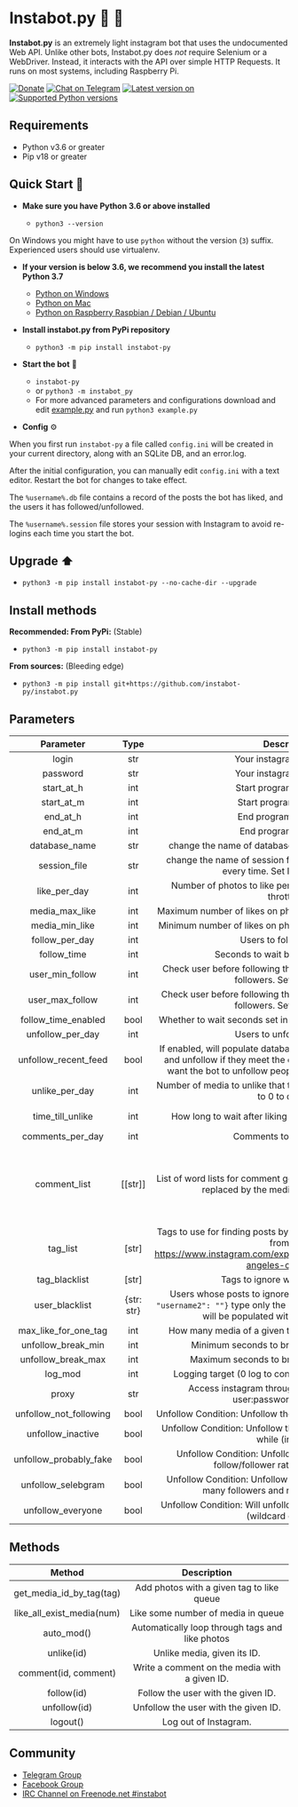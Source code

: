 # Instabot.py 🤖 🌟

**Instabot.py** is an extremely light instagram bot that uses the undocumented Web API. Unlike other bots, Instabot.py does _not_ require Selenium or a WebDriver. Instead, it interacts with the API over simple HTTP Requests. It runs on most systems, including Raspberry Pi.

[![Donate](https://img.shields.io/badge/PayPal-Donate%20to%20Author-blue.svg)](https://www.paypal.com/cgi-bin/webscr?cmd=_donations&business=7BMM6JGE73322&lc=US)
[![Chat on Telegram](https://img.shields.io/badge/Chat%20on-Telegram-brightgreen.svg)](https://t.me/joinchat/DYKH-0G_8hsDDoN_iE8ZlA)
[![Latest version on](https://badge.fury.io/py/instabot-py.svg)](https://badge.fury.io/py/instabot-py)
[![Supported Python versions](https://img.shields.io/pypi/pyversions/instabot-py.svg)](https://pypi.org/project/instabot-py/)
<!-- [![Travis Pipelines build status](https://img.shields.io/travis/com/yurilaaziz/instabot-py.svg)](https://travis-ci.com/yurilaaziz/instabot-py/) -->

## Requirements

- Python v3.6 or greater
- Pip v18 or greater


## Quick Start 🚀

- **Make sure you have Python 3.6 or above installed**

  - `python3 --version`

On Windows you might have to use `python` without the version (`3`) suffix. Experienced users should use virtualenv.

- **If your version is below 3.6, we recommend you install the latest Python 3.7**

  - [Python on Windows](https://github.com/instabot-py/instabot.py/wiki/Installing-Python-on-Windows)
  - [Python on Mac](https://github.com/instabot-py/instabot.py/wiki/Installing-Python-3.7-on-macOS)
  - [Python on Raspberry Raspbian / Debian / Ubuntu](https://github.com/instabot-py/instabot.py/wiki/Installing-Python-3.7-on-Raspberry-Pi)

- **Install instabot.py from PyPi repository**

  - `python3 -m pip install instabot-py`

- **Start the bot** 🏁

  - `instabot-py`
  - or `python3 -m instabot_py`
  - For more advanced parameters and configurations download and edit [example.py](https://raw.githubusercontent.com/instabot-py/instabot.py/master/example.py) and run `python3 example.py`

- **Config** ⚙️

When you first run `instabot-py` a file called `config.ini` will be created in your current directory, along with an SQLite DB, and an error.log.

After the initial configuration, you can manually edit `config.ini` with a text editor. Restart the bot for changes to take effect.

The `%username%.db` file contains a record of the posts the bot has liked, and the users it has followed/unfollowed.

The `%username%.session` file stores your session with Instagram to avoid re-logins each time you start the bot.


## Upgrade ⬆️

- `python3 -m pip install instabot-py --no-cache-dir --upgrade`

## Install methods

**Recommended: From PyPi:** (Stable)

- `python3 -m pip install instabot-py`

**From sources:**  (Bleeding edge)

- `python3 -m pip install git+https://github.com/instabot-py/instabot.py`

## Parameters
| Parameter            | Type|                Description                           |        Default value             |
|:--------------------:|:---:|:----------------------------------------------------:|:--------------------------------:|
| login                | str | Your instagram username                              |      |
| password             | str | Your instagram password                              |      |
| start\_at\_h         | int | Start program at the hour                            | 0    |
| start\_at\_m         | int | Start program at the min                             | 0    |
| end\_at\_h           | int | End program at the hour                              | 23   |
| end\_at\_m           | int | End program at the min                               | 59   |
| database\_name       | str | change the name of database file to use multiple account | "follows\_db.db"   |
| session\_file        | str | change the name of session file so to avoid having to login every time. Set False to disable. | "username.session"   |
| like_per_day         | int | Number of photos to like per day (over 1000 may cause throttling) | 1000 |
| media_max_like       | int | Maximum number of likes on photos to like (set to 0 to disable) | 0    |
| media_min_like       | int | Minimum number of likes on photos to like (set to 0 to disable) | 0    |
| follow_per_day       | int | Users to follow per day                              | 0    |
| follow_time          | int | Seconds to wait before unfollowing                   | 5 * 60 * 60 |
| user_min_follow      | int | Check user before following them if they have X minimum of followers. Set 0 to disable                   | 0 |
| user_max_follow      | int | Check user before following them if they have X maximum of followers. Set 0 to disable                   | 0 |
| follow_time_enabled  | bool| Whether to wait seconds set in follow_time before unfollowing | True |
| unfollow_per_day     | int | Users to unfollow per day                            | 0    |
| unfollow_recent_feed | bool| If enabled, will populate database with users from recent feed and unfollow if they meet the conditions. Disable if you only want the bot to unfollow people it has previously followed. | True |
| unlike_per_day     | int | Number of media to unlike that the bot has previously liked. Set to 0 to disable.                           | 0    |
| time_till_unlike     | int | How long to wait after liking media before unliking them. | 3 * 24 * 60 * 60 (3 days) |
| comments_per_day     | int | Comments to post per day                             | 0    |
| comment_list         | [[str]] | List of word lists for comment generation. @username@ will be replaced by the media owner's username     | [['this', 'your'], ['photo', 'picture', 'pic', 'shot'], ['is', 'looks', 'is really'], ['great', 'super', 'good'], ['.', '...', '!', '!!']] |
| tag_list             | [str] | Tags to use for finding posts by hasthag or location(l:locationid from e.g. https://www.instagram.com/explore/locations/212999109/los-angeles-california/)                     | ['cat', 'car', 'dog', 'l:212999109'] |
| tag_blacklist        | [str] | Tags to ignore when liking posts                   | [] |
| user_blacklist       | {str: str} | Users whose posts to ignore. Example: `{"username": "", "username2": ""}` type only the key and leave value empty -- it will be populated with userids on startup.                | {} |
| max_like_for_one_tag | int | How many media of a given tag to like at once (out of 21) | 5 |
| unfollow_break_min   | int | Minimum seconds to break between unfollows           | 15 |
| unfollow_break_max   | int | Maximum seconds to break between unfollows           | 30 |
| log_mod              | int | Logging target (0 log to console, 1 log to file, 2 no log.) | 0 |
| proxy                | str | Access instagram through a proxy. (host:port or user:password@host:port) | |
| unfollow_not_following   | bool | Unfollow Condition: Unfollow those who do not follow you back | True |
| unfollow_inactive   | bool | Unfollow Condition: Unfollow those who have not posted in a while (inactive) | True |
| unfollow_probably_fake  | bool | Unfollow Condition: Unfollow accounts which skewed follow/follower ratio (probably fake) | True |
| unfollow_selebgram  | bool | Unfollow Condition: Unfollow (celebrity) accounts with too many followers and not enough following | False |
| unfollow_everyone  | bool | Unfollow Condition: Will unfollow everyone in unfollow queue (wildcard condition) | False |

## Methods
| Method | Description |
|:------:|:-----------:|
| get_media_id_by_tag(tag) | Add photos with a given tag to like queue |
| like_all_exist_media(num) | Like some number of media in queue |
| auto_mod() | Automatically loop through tags and like photos |
| unlike(id) | Unlike media, given its ID. |
| comment(id, comment) | Write a comment on the media with a given ID. |
| follow(id) | Follow the user with the given ID. |
| unfollow(id) | Unfollow the user with the given ID. |
| logout() | Log out of Instagram. |

<!-- ## Usage examples
Basic bot implementation:
```py
bot = InstaBot('login', 'password')
bot.auto_mod()
```

Standard use with custom tags:
```py
bot = InstaBot('login', 'password', tag_list=['with', 'your', 'tag'])
bot.auto_mod()
```

Standard use with change default settings (you should know what you do!):
```py
bot = InstaBot('login', 'password',
               like_per_day=1000,
               media_max_like=50,
               media_min_like=5,
               tag_list=['like', 'follow', 'f4f'],
               max_like_for_one_tag=50,
               log_mod=1)
bot.auto_mod()
```

Get media by one tag `'python'` and like 4 of them:
```py
bot = InstaBot('login', 'password')
bot.get_media_id_by_tag('python')
bot.like_all_exist_media(4)
```

## Video Tutorials
The following video tutorials demo setting up and running the bot:
* [Windows](https://www.youtube.com/watch?v=V8P0UCrACA0)
* [Mac/Linux](https://www.youtube.com/watch?v=ASO-cZO6uqo)
-->



## Community

- [Telegram Group](https://t.me/joinchat/DYKH-0G_8hsDDoN_iE8ZlA)
- [Facebook Group](https://www.facebook.com/groups/instabot/)
- [IRC Channel on Freenode.net #instabot](http://webchat.freenode.net?channels=%23instabot)
